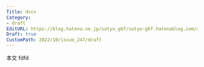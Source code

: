 ```yaml
---
Title: dvcv
Category:
- draft
EditURL: https://blog.hatena.ne.jp/sotyo_gbf/sotyo-gbf.hatenablog.com/atom/entry/4207112889924044030
Draft: true
CustomPath: 2022/10/issue_247/draft
---
```


本文
fdfd
